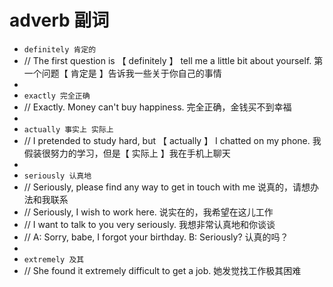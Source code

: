 # adverb 副词

- `definitely 肯定的`
- // The first question is 【 definitely 】 tell me a little bit about yourself. 第一个问题【 肯定是 】告诉我一些关于你自己的事情
-
- `exactly 完全正确`
- // Exactly. Money can't buy happiness. 完全正确，金钱买不到幸福
-
- `actually 事实上 实际上`
- // I pretended to study hard, but 【 actually 】 I chatted on my phone. 我假装很努力的学习，但是【 实际上 】我在手机上聊天
-
- `seriously 认真地`
- // Seriously, please find any way to get in touch with me 说真的，请想办法和我联系
- // Seriously, I wish to work here. 说实在的，我希望在这儿工作
- // I want to talk to you very seriously. 我想非常认真地和你谈谈
- // A: Sorry, babe, I forgot your birthday. B: Seriously? 认真的吗？
-
- `extremely 及其`
- // She found it extremely difficult to get a job. 她发觉找工作极其困难
